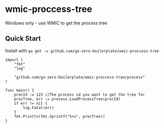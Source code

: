 # wmic-proccess-tree
Windows only - use WMIC to get the process tree


## Quick Start

Install with `go get -u github.com/go-zero-boilerplate/wmic-proccess-tree`

```
import (
    "fmt"
    "log"

    "github.com/go-zero-boilerplate/wmic-proccess-tree/process"
)

func main() {
    procId := 123 //The process id you want to get the tree for
    procTree, err := process.LoadProcessTree(procId)
    if err != nil {
        log.Fatal(err)
    }
    fmt.Println(fmt.Sprintf("%+v", procTree))
}
```